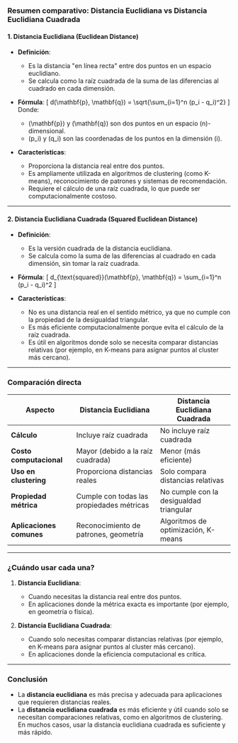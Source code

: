 ### **Resumen comparativo: Distancia Euclidiana vs Distancia Euclidiana Cuadrada**

#### **1. Distancia Euclidiana (Euclidean Distance)**
- **Definición**:
  - Es la distancia "en línea recta" entre dos puntos en un espacio euclidiano.
  - Se calcula como la raíz cuadrada de la suma de las diferencias al cuadrado en cada dimensión.

- **Fórmula**:
  \[
  d(\mathbf{p}, \mathbf{q}) = \sqrt{\sum_{i=1}^n (p_i - q_i)^2}
  \]
  Donde:
  - \(\mathbf{p}\) y \(\mathbf{q}\) son dos puntos en un espacio \(n\)-dimensional.
  - \(p_i\) y \(q_i\) son las coordenadas de los puntos en la dimensión \(i\).

- **Características**:
  - Proporciona la distancia real entre dos puntos.
  - Es ampliamente utilizada en algoritmos de clustering (como K-means), reconocimiento de patrones y sistemas de recomendación.
  - Requiere el cálculo de una raíz cuadrada, lo que puede ser computacionalmente costoso.

---

#### **2. Distancia Euclidiana Cuadrada (Squared Euclidean Distance)**
- **Definición**:
  - Es la versión cuadrada de la distancia euclidiana.
  - Se calcula como la suma de las diferencias al cuadrado en cada dimensión, sin tomar la raíz cuadrada.

- **Fórmula**:
  \[
  d_{\text{squared}}(\mathbf{p}, \mathbf{q}) = \sum_{i=1}^n (p_i - q_i)^2
  \]

- **Características**:
  - No es una distancia real en el sentido métrico, ya que no cumple con la propiedad de la desigualdad triangular.
  - Es más eficiente computacionalmente porque evita el cálculo de la raíz cuadrada.
  - Es útil en algoritmos donde solo se necesita comparar distancias relativas (por ejemplo, en K-means para asignar puntos al cluster más cercano).

---

### **Comparación directa**

| **Aspecto**                | **Distancia Euclidiana**                     | **Distancia Euclidiana Cuadrada**         |
|----------------------------|---------------------------------------------|------------------------------------------|
| **Cálculo**                | Incluye raíz cuadrada                       | No incluye raíz cuadrada                 |
| **Costo computacional**    | Mayor (debido a la raíz cuadrada)           | Menor (más eficiente)                    |
| **Uso en clustering**      | Proporciona distancias reales               | Solo compara distancias relativas        |
| **Propiedad métrica**      | Cumple con todas las propiedades métricas   | No cumple con la desigualdad triangular  |
| **Aplicaciones comunes**   | Reconocimiento de patrones, geometría       | Algoritmos de optimización, K-means      |

---

### **¿Cuándo usar cada una?**

1. **Distancia Euclidiana**:
   - Cuando necesitas la distancia real entre dos puntos.
   - En aplicaciones donde la métrica exacta es importante (por ejemplo, en geometría o física).

2. **Distancia Euclidiana Cuadrada**:
   - Cuando solo necesitas comparar distancias relativas (por ejemplo, en K-means para asignar puntos al cluster más cercano).
   - En aplicaciones donde la eficiencia computacional es crítica.

---

### **Conclusión**
- La **distancia euclidiana** es más precisa y adecuada para aplicaciones que requieren distancias reales.
- La **distancia euclidiana cuadrada** es más eficiente y útil cuando solo se necesitan comparaciones relativas, como en algoritmos de clustering. En muchos casos, usar la distancia euclidiana cuadrada es suficiente y más rápido.

